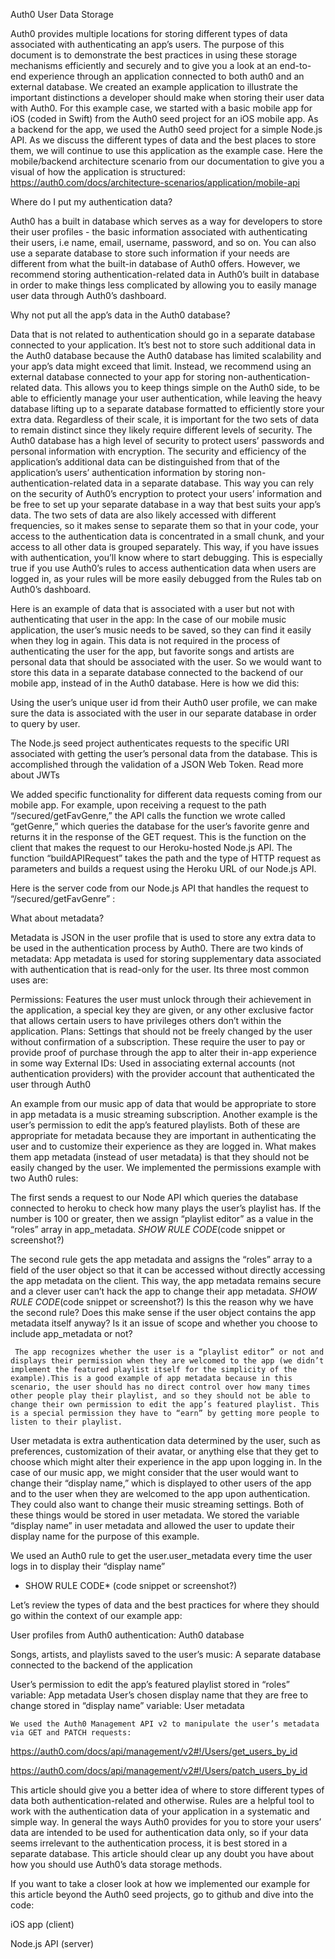 Auth0 User Data Storage

Auth0 provides multiple locations for storing different types of data associated with authenticating an app’s users. The purpose of this document is to demonstrate the best practices in using these storage mechanisms efficiently and securely and to give you a look at an end-to-end experience through an application connected to both auth0 and an external database. We created an example application to illustrate the important distinctions a developer should make when storing their user data with Auth0. For this example case, we started with a basic mobile app for iOS (coded in Swift) from the Auth0 seed project for an  iOS mobile app. As a backend for the app, we used the Auth0 seed project for a simple Node.js API. As we discuss the different types of data and the best places to store them, we will continue to use this application as the example case. Here the mobile/backend architecture scenario from our documentation to give you a visual of how the application is structured: https://auth0.com/docs/architecture-scenarios/application/mobile-api


Where do I put my authentication data?

Auth0 has a built in database which serves as a way for developers to store their user profiles - the basic information associated with authenticating their users, i.e name, email, username, password, and so on. You can also use a separate database to store such information if your needs are different from what the built-in database of Auth0 offers. However, we recommend storing authentication-related data in Auth0’s built in database in order to make things less complicated by allowing you to easily manage user data through Auth0’s dashboard.


Why not put all the app’s data in the Auth0 database?

Data that is not related to authentication should go in a separate database connected to your application. It’s best not to store such additional data in the Auth0 database because the Auth0 database has limited scalability and your app’s data might exceed that limit. Instead, we recommend using an external database connected to your app for storing non-authentication-related data. This allows you to keep things simple on the Auth0 side, to be able to efficiently manage your user authentication, while leaving the heavy database lifting up to a separate database formatted to efficiently store your extra data. Regardless of their scale, it is important for the two sets of data to remain distinct since they likely require different levels of security. The Auth0 database has a high level of security to protect users’ passwords and personal information with encryption. The security and efficiency of the application’s additional data can be distinguished from that of the application’s users’ authentication information by storing non-authentication-related data in a separate database. This way you can rely on the security of Auth0’s encryption to protect your users’ information and be free to set up your separate database in a way that best suits your app’s data. 
The two sets of data are also likely accessed with different frequencies, so it makes sense to separate them so that in your code, your access to the authentication data is concentrated in a small chunk, and your access to all other data is grouped separately. This way, if you have issues with authentication, you’ll know where to start debugging. This is especially true if you use Auth0’s rules to access authentication data when users are logged in, as your rules will be more easily debugged from the Rules tab on Auth0’s dashboard.

 Here is an example of data that is associated with a user but not with authenticating that user in the app: In the case of our mobile music application, the user’s music needs to be saved, so they can find it easily when they log in again. This data is not required in the process of authenticating the user for the app, but favorite songs and artists are personal data that should be associated with the user. So we would want to store this data in a separate database connected to the backend of our mobile app, instead of in the Auth0 database. Here is how we did this:

Using the user’s unique user id from their Auth0 user profile, we can make sure the data is associated with the user in our separate database in order to query by user.



The Node.js seed project authenticates requests to the specific URI associated with getting the user’s personal data from the database. This is accomplished through the validation of a JSON Web Token. Read more about JWTs



We added specific functionality for different data requests coming from our mobile app. For example, upon receiving a request to the path “/secured/getFavGenre,” the API calls the function we wrote called “getGenre,” which queries the database for the user’s favorite genre and returns it in the response of the GET request.
This is the function on the client that makes the request to our Heroku-hosted Node.js API. The function “buildAPIRequest” takes the path and the type of HTTP request as parameters and builds a request using the Heroku URL of our Node.js API.

Here is the server code from our Node.js API that handles the request to “/secured/getFavGenre” :




What about metadata?

Metadata is JSON in the user profile that is used to store any extra data to be used in the authentication process by Auth0. There are two kinds of metadata:
 App metadata is used for storing supplementary data associated with authentication that is read-only for the user. Its three most common uses are:

Permissions: Features the user must unlock through their achievement in the application, a special key they are given, or any other exclusive factor that allows certain users to have privileges others don’t within the application.
Plans: Settings that should not be freely changed by the user without confirmation of a subscription. These require the user to pay or provide proof of purchase through the app to alter their in-app experience in some way
External IDs: Used in associating external accounts (not authentication providers) with the provider account that authenticated the user through Auth0

An example from our music app of data that would be appropriate to store in app metadata is a music streaming subscription. Another example is the user’s permission to edit the app’s featured playlists. Both of these are appropriate for metadata because they are important in authenticating the user and to customize their experience as they are logged in. What makes them app metadata (instead of user metadata) is that they should not be easily changed by the user. We implemented the permissions example with two Auth0 rules:

 The first sends a request to our Node API which queries the database connected to heroku to check how many plays the user’s playlist has. If the number is 100 or greater, then we assign “playlist editor” as a value in the “roles” array in app_metadata. *SHOW RULE CODE*(code snippet or screenshot?)

The second rule gets the app metadata and assigns the “roles” array to a field of the user object so that it can be accessed without directly accessing the app metadata on the client. This way, the app metadata remains secure and a clever user can’t hack the app to change their app metadata. 
*SHOW RULE CODE*(code snippet or screenshot?)
Is this the reason why we have the second rule? Does this make sense if the user object contains the app metadata itself anyway? Is it an issue of scope and whether you choose to include app_metadata or not?

	 The app recognizes whether the user is a “playlist editor” or not and displays their permission when they are welcomed to the app (we didn’t implement the featured playlist itself for the simplicity of the example).This is a good example of app metadata because in this scenario, the user should has no direct control over how many times other people play their playlist, and so they should not be able to change their own permission to edit the app’s featured playlist. This is a special permission they have to “earn” by getting more people to listen to their playlist.


User metadata is extra authentication data determined by the user, such as preferences, customization of their avatar, or anything else that they get to choose which might alter their experience in the app upon logging in. 
In the case of our music app, we might consider that the user would want to change their “display name,” which is displayed to other users of the app and to the user when they are welcomed to the app upon authentication. They could also want to change their music streaming settings. Both of these things would be stored in user metadata. We stored the variable “display name” in user metadata and allowed the user to update their display name for the purpose of this example.

We used an Auth0 rule to get the user.user_metadata every time the user logs in to display their “display name”
* SHOW RULE CODE* (code snippet or screenshot?)

Let’s review the types of data and the best practices for where they should go within the context of our example app:

User profiles from Auth0 authentication: 
Auth0 database

Songs, artists, and playlists saved to the user’s music: 
A separate database connected to the backend of the application

User’s permission to edit the app’s featured playlist stored in “roles” variable: 
App metadata
User’s chosen display name that they are free to change stored in “display name” variable:
User metadata

	We used the Auth0 Management API v2 to manipulate the user’s metadata via GET and PATCH requests: 

https://auth0.com/docs/api/management/v2#!/Users/get_users_by_id

https://auth0.com/docs/api/management/v2#!/Users/patch_users_by_id

This article should give you a better idea of where to store different types of data both authentication-related and otherwise. Rules are a helpful tool to work with the authentication data of your application in a systematic and simple way. In general the ways Auth0 provides for you to store your users’ data are intended to be used for authentication data only, so if your data seems irrelevant to the authentication process, it is best stored in a separate database. This article should clear up any doubt you have about how you should use Auth0’s data storage methods.


If you want to take a closer look at how we implemented our example for this article beyond the Auth0 seed projects, go to github and dive into the code:

iOS app (client)

Node.js API (server)
